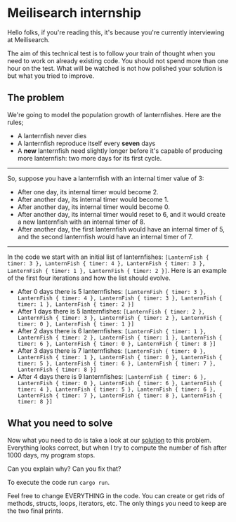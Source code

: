 # Meilisearch internship

Hello folks, if you're reading this, it's because you're currently interviewing at Meilisearch.

The aim of this technical test is to follow your train of thought when you need to work on already existing code.
You should not spend more than one hour on the test. What will be watched is not how polished your solution is but what you tried to improve.


## The problem

We're going to model the population growth of lanternfishes.
Here are the rules;
- A lanternfish never dies
- A lanternfish reproduce itself every **seven** days
- A **new** lanternfish need slightly longer before it's capable of producing more lanternfish: two more days for its first cycle.

--------

So, suppose you have a lanternfish with an internal timer value of 3:
- After one day, its internal timer would become 2.
- After another day, its internal timer would become 1.
- After another day, its internal timer would become 0.
- After another day, its internal timer would reset to 6, and it would create a new lanternfish with an internal timer of 8.
- After another day, the first lanternfish would have an internal timer of 5, and the second lanternfish would have an internal timer of 7.

------

In the code we start with an initial list of lanternfishes: `[LanternFish { timer: 3 }, LanternFish { timer: 4 }, LanternFish { timer: 3 }, LanternFish { timer: 1 }, LanternFish { timer: 2 }]`.
Here is an example of the first four iterations and how the list should evolve.

- After 0 days there is 5 lanternfishes: `[LanternFish { timer: 3 }, LanternFish { timer: 4 }, LanternFish { timer: 3 }, LanternFish { timer: 1 }, LanternFish { timer: 2 }]`
- After 1 days there is 5 lanternfishes: `[LanternFish { timer: 2 }, LanternFish { timer: 3 }, LanternFish { timer: 2 }, LanternFish { timer: 0 }, LanternFish { timer: 1 }]`
- After 2 days there is 6 lanternfishes: `[LanternFish { timer: 1 }, LanternFish { timer: 2 }, LanternFish { timer: 1 }, LanternFish { timer: 6 }, LanternFish { timer: 0 }, LanternFish { timer: 8 }]`
- After 3 days there is 7 lanternfishes: `[LanternFish { timer: 0 }, LanternFish { timer: 1 }, LanternFish { timer: 0 }, LanternFish { timer: 5 }, LanternFish { timer: 6 }, LanternFish { timer: 7 }, LanternFish { timer: 8 }]`
- After 4 days there is 9 lanternfishes: `[LanternFish { timer: 6 }, LanternFish { timer: 0 }, LanternFish { timer: 6 }, LanternFish { timer: 4 }, LanternFish { timer: 5 }, LanternFish { timer: 6 }, LanternFish { timer: 7 }, LanternFish { timer: 8 }, LanternFish { timer: 8 }]`

## What you need to solve

Now what you need to do is take a look at our [solution](src/main.rs) to this problem.
Everything looks correct, but when I try to compute the number of fish after 1000 days, my program stops.

Can you explain why? Can you fix that?


To execute the code run `cargo run`.

Feel free to change EVERYTHING in the code. You can create or get rids of methods, structs, loops, iterators, etc.
The only things you need to keep are the two final prints.
